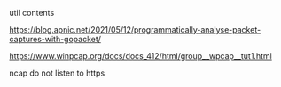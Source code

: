 util contents

https://blog.apnic.net/2021/05/12/programmatically-analyse-packet-captures-with-gopacket/

https://www.winpcap.org/docs/docs_412/html/group__wpcap__tut1.html

ncap do not listen to https